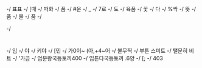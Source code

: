 -/
표표
-/
[때
-/
떠화
-/
품
-/
#운
-/
_
-/
7로
-/
도
-/
육품
-/
꽃
-/
다
-/
%싹
-/
뜻
-/
품
-/
물
-/
품
-/

-/
#
-/
입
-/
야
-/
키야
-/
[민
-/
가0이~ (아,+4~어
-/
불무찍
-/
부튼 스미트
-/
탤문히 비트
-/
'가끔
-/
업분왕국등토끼400
-/
입튼다국등토끼 .6양
-/
[;
-/
403
